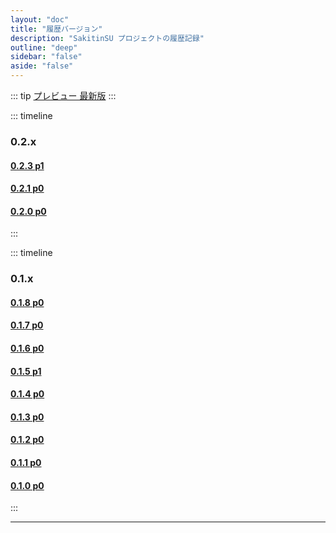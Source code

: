 ```yaml
---
layout: "doc"
title: "履歴バージョン"
description: "SakitinSU プロジェクトの履歴記録"
outline: "deep"
sidebar: "false"
aside: "false"
---
```

::: tip [プレビュー 最新版](https://ssu.fileto.download/preview/latest)
:::

::: timeline

### 0.2.x

#### [0.2.3 p1](https://ssu.fileto.download/preview/0.2.3) <Badge type="tip" text="Preview" />

#### [0.2.1 p0](https://ssu.fileto.download/preview/0.2.1) <Badge type="tip" text="Preview" />

#### [0.2.0 p0](https://ssu.fileto.download/preview/0.2.0) <Badge type="tip" text="Preview" />

:::

::: timeline

### 0.1.x

#### [0.1.8 p0](https://ssu.fileto.download/preview/0.1.8) <Badge type="tip" text="Preview" />

#### [0.1.7 p0](https://ssu.fileto.download/preview/0.1.7) <Badge type="tip" text="Preview" />

#### [0.1.6 p0](https://ssu.fileto.download/preview/0.1.6) <Badge type="tip" text="Preview" />

#### [0.1.5 p1](https://ssu.fileto.download/preview/0.1.5) <Badge type="tip" text="Preview" />

#### [0.1.4 p0](https://ssu.fileto.download/preview/0.1.4) <Badge type="tip" text="Preview" />

#### [0.1.3 p0](https://ssu.fileto.download/preview/0.1.3) <Badge type="tip" text="Preview" />

#### [0.1.2 p0](https://ssu.fileto.download/preview/0.1.2) <Badge type="tip" text="Preview" />

#### [0.1.1 p0](https://ssu.fileto.download/preview/0.1.1) <Badge type="tip" text="Preview" />

#### [0.1.0 p0](https://ssu.fileto.download/preview/0.1.0) <Badge type="tip" text="Preview" />

:::

---